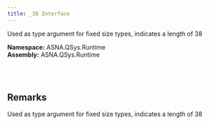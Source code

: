 ```yaml
---
title: _38 Interface
---
```


Used as type argument for fixed size types, indicates a length of 38

**Namespace:** ASNA.QSys.Runtime <br/>
**Assembly:** ASNA.QSys.Runtime

<br>
<br>

## Remarks

Used as type argument for fixed size types, indicates a length of 38

[//]: # ($$TODO: Complete the Remarks section.)

<br>
<br>

